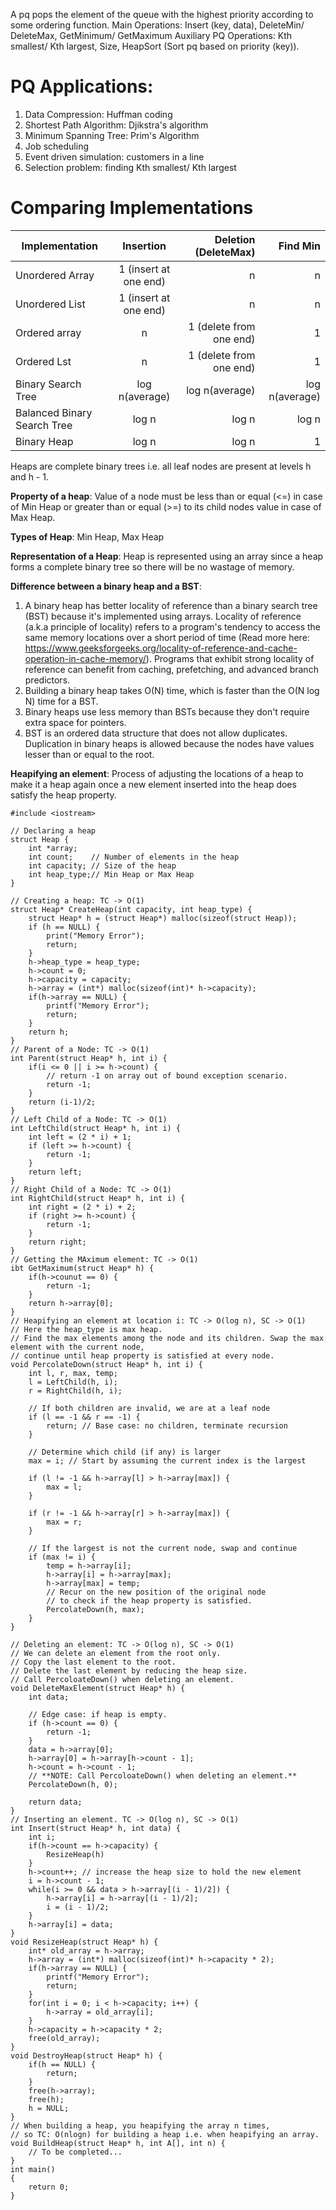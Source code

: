 A pq pops the element of the queue with the highest priority according to some ordering function.
Main Operations: Insert (key, data), DeleteMin/ DeleteMax, GetMinimum/ GetMaximum
Auxiliary PQ Operations: Kth smallest/ Kth largest, Size, HeapSort (Sort pq based on priority (key)).

# PQ Applications:
1. Data Compression: Huffman coding
2. Shortest Path Algorithm: Djikstra's algorithm
3. Minimum Spanning Tree: Prim's Algorithm
4. Job scheduling
5. Event driven simulation: customers in a line
6. Selection problem: finding  Kth smallest/ Kth largest

# Comparing Implementations
| Implementation            | Insertion           | Deletion (DeleteMax)  | Find Min      |
| --------------------------|:-------------------:| -------------------:  | ------------: |
|Unordered Array            |1 (insert at one end)|     n                 |    n          |
|Unordered List             |1 (insert at one end)|     n                 |    n          |
|Ordered array              |    n                |1 (delete from one end)|    1          |
|Ordered Lst                |    n                |1 (delete from one end)|  1            |
|Binary Search Tree         |log n(average)       |     log n(average)    |log n(average) |
|Balanced Binary Search Tree|    log n            |     log n             |  log n        |
|Binary Heap                |    log n            |     log n             |    1          |

Heaps are complete binary trees i.e. all leaf nodes are present at levels h and h - 1.

**Property of a heap**: Value of a node must be less than or equal (<=) in case of Min Heap or greater than or equal (>=) to its child nodes value in case of Max Heap.

**Types of Heap**: Min Heap, Max Heap

**Representation of a Heap**: Heap is represented using an array since a heap forms a complete binary tree so there will be no wastage of memory.

**Difference between a binary heap and a BST**: 
1. A binary heap has better locality of reference than a binary search tree (BST) because it's implemented using arrays. Locality of reference (a.k.a principle of locality) refers to a program's tendency to access the same memory locations over a short period of time (Read more here: https://www.geeksforgeeks.org/locality-of-reference-and-cache-operation-in-cache-memory/). Programs that exhibit strong locality of reference can benefit from caching, prefetching, and advanced branch predictors.
2. Building a binary heap takes O(N) time, which is faster than the O(N log N) time for a BST.
3. Binary heaps use less memory than BSTs because they don't require extra space for pointers.
4. BST is an ordered data structure that does not allow duplicates. Duplication in binary heaps is allowed because the nodes have values lesser than or equal to the root.

**Heapifying an element**: Process of adjusting the locations of a heap to make it a heap again once a new element inserted into the heap does satisfy the heap property.

```
#include <iostream>

// Declaring a heap
struct Heap {
    int *array; 
    int count;    // Number of elements in the heap
    int capacity; // Size of the heap
    int heap_type;// Min Heap or Max Heap
}

// Creating a heap: TC -> O(1)
struct Heap* CreateHeap(int capacity, int heap_type) {
    struct Heap* h = (struct Heap*) malloc(sizeof(struct Heap));
    if (h == NULL) {
        print("Memory Error");
        return;
    }
    h->heap_type = heap_type;
    h->count = 0;
    h->capacity = capacity;
    h->array = (int*) malloc(sizeof(int)* h->capacity);
    if(h->array == NULL) {
        printf("Memory Error");
        return;
    }
    return h;
}
// Parent of a Node: TC -> O(1)
int Parent(struct Heap* h, int i) {
    if(i <= 0 || i >= h->count) {
        // return -1 on array out of bound exception scenario.
        return -1;
    }
    return (i-1)/2;
}
// Left Child of a Node: TC -> O(1)
int LeftChild(struct Heap* h, int i) {
    int left = (2 * i) + 1;
    if (left >= h->count) {
        return -1;
    }
    return left;
}
// Right Child of a Node: TC -> O(1)
int RightChild(struct Heap* h, int i) {
    int right = (2 * i) + 2;
    if (right >= h->count) {
        return -1;
    }
    return right;
}
// Getting the MAximum element: TC -> O(1)
ibt GetMaximum(struct Heap* h) {
    if(h->counut == 0) {
        return -1;
    }
    return h->array[0];
}
// Heapifying an element at location i: TC -> O(log n), SC -> O(1)
// Here the heap_type is max heap.
// Find the max elements among the node and its children. Swap the max element with the current node, 
// continue until heap property is satisfied at every node. 
void PercolateDown(struct Heap* h, int i) {
    int l, r, max, temp;
    l = LeftChild(h, i);
    r = RightChild(h, i);

    // If both children are invalid, we are at a leaf node
    if (l == -1 && r == -1) {
        return; // Base case: no children, terminate recursion
    }

    // Determine which child (if any) is larger
    max = i; // Start by assuming the current index is the largest

    if (l != -1 && h->array[l] > h->array[max]) {
        max = l;
    }
    
    if (r != -1 && h->array[r] > h->array[max]) {
        max = r;
    }
    
    // If the largest is not the current node, swap and continue
    if (max != i) {
        temp = h->array[i];
        h->array[i] = h->array[max];
        h->array[max] = temp;
        // Recur on the new position of the original node 
        // to check if the heap property is satisfied.
        PercolateDown(h, max);
    }
}

// Deleting an element: TC -> O(log n), SC -> O(1)
// We can delete an element from the root only.
// Copy the last element to the root.
// Delete the last element by reducing the heap size.
// Call PercoloateDown() when deleting an element.
void DeleteMaxElement(struct Heap* h) {
    int data;
    
    // Edge case: if heap is empty.
    if (h->count == 0) {
        return -1;
    }
    data = h->array[0];
    h->array[0] = h->array[h->count - 1];
    h->count = h->count - 1;
    // **NOTE: Call PercoloateDown() when deleting an element.**
    PercolateDown(h, 0); 

    return data;
}
// Inserting an element. TC -> O(log n), SC -> O(1)
int Insert(struct Heap* h, int data) {
    int i;
    if(h->count == h->capacity) {
        ResizeHeap(h)
    }
    h->count++; // increase the heap size to hold the new element
    i = h->count - 1;
    while(i >= 0 && data > h->array[(i - 1)/2]) {
        h->array[i] = h->array[(i - 1)/2];
        i = (i - 1)/2;
    }
    h->array[i] = data;
}
void ResizeHeap(struct Heap* h) {
    int* old_array = h->array;
    h->array = (int*) malloc(sizeof(int)* h->capacity * 2);
    if(h->array == NULL) {
        printf("Memory Error");
        return;
    }
    for(int i = 0; i < h->capacity; i++) {
        h->array = old_array[i];
    }
    h->capacity = h->capacity * 2;
    free(old_array); 
}
void DestroyHeap(struct Heap* h) {
    if(h == NULL) {
        return;
    }
    free(h->array);
    free(h);
    h = NULL;
}
// When building a heap, you heapifying the array n times,
// so TC: O(nlogn) for building a heap i.e. when heapifying an array.
void BuildHeap(struct Heap* h, int A[], int n) {
    // To be completed...
}
int main()
{
    return 0;
}
```